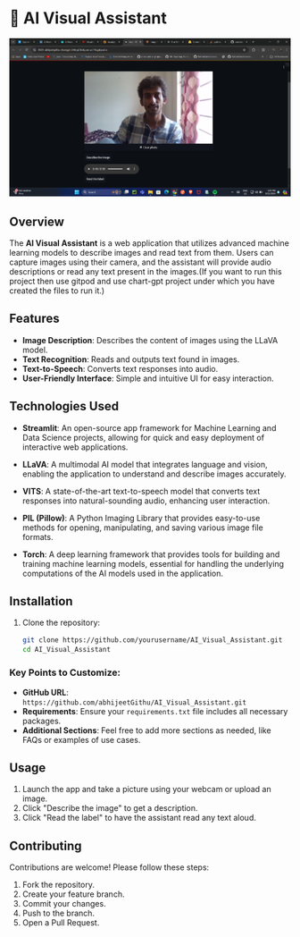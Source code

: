 # 🤖 AI Visual Assistant
![Alt text](./Screenshot%202024-09-21%20134323.png)
## Overview

The **AI Visual Assistant** is a web application that utilizes advanced machine learning models to describe images and read text from them. Users can capture images using their camera, and the assistant will provide audio descriptions or read any text present in the images.(If you want to run this project then use gitpod and use chart-gpt project under which you have created the files to run it.)

## Features

- **Image Description**: Describes the content of images using the LLaVA model.
- **Text Recognition**: Reads and outputs text found in images.
- **Text-to-Speech**: Converts text responses into audio.
- **User-Friendly Interface**: Simple and intuitive UI for easy interaction.

## Technologies Used

- **Streamlit**: An open-source app framework for Machine Learning and Data Science projects, allowing for quick and easy deployment of interactive web applications.
  
- **LLaVA**: A multimodal AI model that integrates language and vision, enabling the application to understand and describe images accurately.

- **VITS**: A state-of-the-art text-to-speech model that converts text responses into natural-sounding audio, enhancing user interaction.

- **PIL (Pillow)**: A Python Imaging Library that provides easy-to-use methods for opening, manipulating, and saving various image file formats.

- **Torch**: A deep learning framework that provides tools for building and training machine learning models, essential for handling the underlying computations of the AI models used in the application.

## Installation

1. Clone the repository:

   ```bash
   git clone https://github.com/yourusername/AI_Visual_Assistant.git
   cd AI_Visual_Assistant
   ```
### Key Points to Customize:
- **GitHub URL**: `https://github.com/abhijeetGithu/AI_Visual_Assistant.git` 
- **Requirements**: Ensure your `requirements.txt` file includes all necessary packages.
- **Additional Sections**: Feel free to add more sections as needed, like FAQs or examples of use cases.


## Usage

1. Launch the app and take a picture using your webcam or upload an image.
2. Click "Describe the image" to get a description.
3. Click "Read the label" to have the assistant read any text aloud.

## Contributing

Contributions are welcome! Please follow these steps:

1. Fork the repository.
2. Create your feature branch.
3. Commit your changes.
4. Push to the branch.
5. Open a Pull Request.

